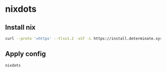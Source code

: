 # nixdots

## Install nix

```sh
curl --proto '=https' --tlsv1.2 -sSf -L https://install.determinate.systems/nix | sh -s -- install
```

## Apply config

```sh
nixdots
```
